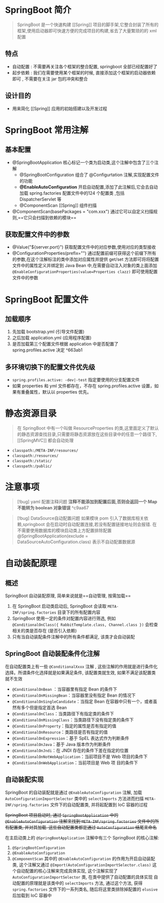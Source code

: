 # SpringBoot 简介

> SpringBoot 是一个快速构建 [[Spring]] 项目的脚手架,它整合封装了所有的框架,使用启动器即可快速方便的完成项目的构建,省去了大量繁琐的的 xml 配置

## 特点
- 自动配置 : 不需要再关注各个框架的整合配置, springboot 全部已经配置好了
- 起步依赖 : 我们在需要使用某个框架的时候, 直接添加这个框架的启动器依赖即可 , 不需要在关注 jar 包的冲突和整合

## 设计目的
- 用来简化 [[Spring]] 应用的初始搭建以及开发过程

# SpringBoot 常用注解
## 基本配置
- @SpringBootApplication 核心标记一个类为启动类,这个注解中包含了三个注解
	- @SpringBootConfiguration 组合了 @Configurtation 注解,实现配置文件的功能
	- **@EnableAutoConfiguration** 开启自动配置,添加了此注解后,它会去自动加载 spring.factories 配置文件中的124 个配置类 ,包括 DispatcherServlet 等 
	- @ComponentScan [[Spring]] 组件扫描
- @ComponentScan(basePackages = "com.xxx") 通过它可以自定义扫描规则,==它只会扫描到依赖的模块==

## 获取配置文件中的参数
- @Value("${server.port}") 获取配置文件中的对应参数,使用对应的类型接收
- @ConfigurationProperties(prefix="") 通过配置前缀可获得这个前缀下所有的参数,在这个注解标注的类中添加对应属性并提供 get/set 方法即可将将配置文件中的属性定义并绑定到 Java Bean 中,在需要自动注入对象的类上面添加 `@EnableConfigurationProperties(value=Properties clazz)` 即可使用配置文件中的参数

# SpringBoot 配置文件
## 加载顺序
1. 先加载 bootstrap.yml (引导文件配置)
2. 之后加载 application.yml (应用程序配置)
3. 是否加载第三个配置文件根据 application 中是否配置了 spring.profiles.active 决定
^663ab1

## 多环境切换下的配置文件优先级
- `spring.profiles.active: -dev|-test` 指定要使用的分支配置文件
- 如果 properties 和 yml 文件都存在，不存在 spring.profiles.active 设置，如果有重叠属性，默认以 properties 优先。


#  静态资源目录
> 在 SpringBoot 中有一个叫做 ResourceProperties 的类,这里面定义了默认的静态资源查找目录,只需要将静态资源放在这些目录中的任意一个路径下,[[SpringMVC]] 都会自动处理
- `classpath:/META-INF/resources/`
- `classpath:/resources/`
- `classpath:/static/`
- `classpath:/public/`


# 注意事项
> [!bug] yaml 配置注释问题
> **注释不能添加到配置后面,否则会返回一个 Map 不能转为 boolean 对象错误**
^c9aa67

> [!bug] DataSource自动配置问题
> 如果模块 pom 引入了数据库相关依赖,springboot 会在启动时自动配置连接,若没有配置链接地址则会报错.
> 在不需要使用数据库的模块启动类上方配置排除配置 @SpringBootApplication(exclude = DataSourceAutoConfiguration.class) 表示不自动配置数据源

# 自动装配原理

## 概述
SpringBoot 自动装配原理, 简单来说就是==自动管理, 按需加载==
1. 在 SpringBoot 启动类启动后, SpringBoot 会读取 `META-INF/spring.factories` 目录下的所有配置内容
2. SpringBoot 使用一定的条件对配置内容进行筛选, 例如 `@ConditionalOnClass({ RabbitTemplate.class, Channel.class })` 会检查相关的类是否存在 (是否引入依赖)
3. 只有当自动装配条件注解中的所有条件都满足, 该类才会自动装配

## SpringBoot 自动装配条件化注解
在自动配置类上有一些 `@ConditionalXxxx` 注解 , 这些注解的作用就是进行条件化选择。所谓条件化选择就是如果满足条件, 该配置类就生效, 如果不满足该配置类就不生效

-   `@ConditionalOnBean` ：当容器里有指定 Bean 的条件下
-   `@ConditionalOnMissingBean`：当容器里没有指定 Bean 的情况下
-   `@ConditionalOnSingleCandidate`：当指定 Bean 在容器中只有一个，或者虽然有多个但是指定首选 Bean
-   `@ConditionalOnClass`：当类路径下有指定类的条件下
-   `@ConditionalOnMissingClass`：当类路径下没有指定类的条件下
-   `@ConditionalOnProperty`：指定的属性是否有指定的值
-   `@ConditionalOnResource`：类路径是否有指定的值
-   `@ConditionalOnExpression`：基于 SpEL 表达式作为判断条件
-   `@ConditionalOnJava`：基于 Java 版本作为判断条件
-   `@ConditionalOnJndi`：在 JNDI 存在的条件下差在指定的位置
-   `@ConditionalOnNotWebApplication`：当前项目不是 Web 项目的条件下
-   `@ConditionalOnWebApplication`：当前项目是 Web 项 目的条件下


## 自动装配实现
SpringBoot 的自动装配就是通过 `@EnableAutoConfiguration` 注解, 加载 `AutoConfigurationImportSelector` 类中的 `selectImports` 方法进而扫描 `META-INF/spring.factories` 文件下的自动配置类, 并将起配置到 IoC 容器的过程

~~SpringBoot 项目启动时, 通过 `SpringBootApplication` 中的 `@EnableAutoConfiguration` 注解来找到 `META-INF/spring.factories` 文件中的所有配置类, 并对其加载. 这些自动配置类都是通过 `AutoConfiguration` 结尾来命名~~

在主启动类上的 `@SpringBootApplication` 注解中有三个 SpringBoot 的核心注解:
1. `@SpringBootConfiguration`
2. `@EnableAutoConfiguration` 
3. `@ComponentScan`
其中的 `@EnableAutoConfiguration` 的作用为开启自动装配类, 这个注解又通过 `@Import(AutoConfigurationImportSelector.class)` 这个自动配置的核心注解来完成具体实现, 这个注解实现了 `AutoConfigurationImportSelector` 类, 在类中提供了自动配置的具体实现
自动配置的原理就是该类中的 `selectImports` 方法, 通过这个方法, 获得 `spring.factories` 文件下的一系列类名, 随后将这里类排除掉配置的 `elusive` 后加载到 IoC 容器中
